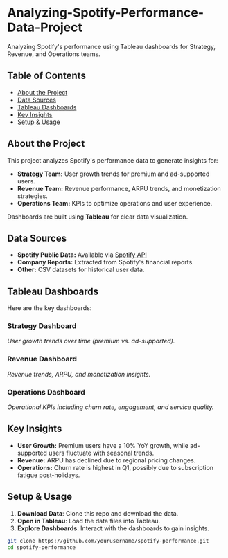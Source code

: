 # Analyzing-Spotify-Performance-Data-Project


Analyzing Spotify's performance using Tableau dashboards for Strategy, Revenue, and Operations teams.

## Table of Contents
- [About the Project](#about-the-project)
- [Data Sources](#data-sources)
- [Tableau Dashboards](#tableau-dashboards)
- [Key Insights](#key-insights)
- [Setup & Usage](#setup--usage)


## About the Project
This project analyzes Spotify's performance data to generate insights for:
- **Strategy Team:** User growth trends for premium and ad-supported users.
- **Revenue Team:** Revenue performance, ARPU trends, and monetization strategies.
- **Operations Team:** KPIs to optimize operations and user experience.


Dashboards are built using **Tableau** for clear data visualization.

## Data Sources
- **Spotify Public Data:** Available via [Spotify API](https://developer.spotify.com/)
- **Company Reports:** Extracted from Spotify's financial reports.
- **Other:** CSV datasets for historical user data.


## Tableau Dashboards
Here are the key dashboards:

### Strategy Dashboard
*User growth trends over time (premium vs. ad-supported).*

### Revenue Dashboard
*Revenue trends, ARPU, and monetization insights.*

### Operations Dashboard
*Operational KPIs including churn rate, engagement, and service quality.*

## Key Insights
- **User Growth:** Premium users have a 10% YoY growth, while ad-supported users fluctuate with seasonal trends.
- **Revenue:** ARPU has declined due to regional pricing changes.
- **Operations:** Churn rate is highest in Q1, possibly due to subscription fatigue post-holidays.

## Setup & Usage
1. **Download Data**: Clone this repo and download the data.
2. **Open in Tableau**: Load the data files into Tableau.
3. **Explore Dashboards**: Interact with the dashboards to gain insights.

```bash
git clone https://github.com/yourusername/spotify-performance.git
cd spotify-performance
```